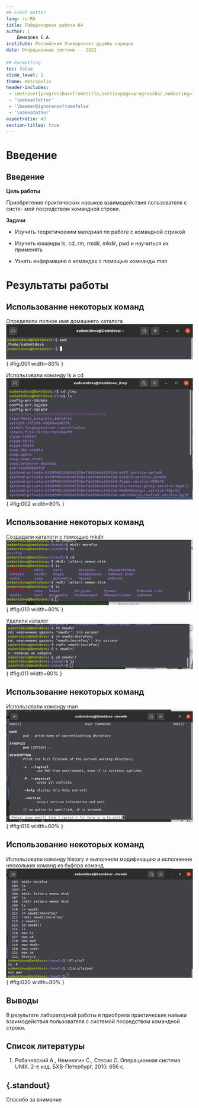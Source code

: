 ```yaml
---
## Front matter
lang: ru-RU
title: Лабораторная работа №4
author: |
	Демидова Е.А.
institute: Российский Университет дружбы народов
date: Операционные системы -- 2022

## Formatting
toc: false
slide_level: 2
theme: metropolis
header-includes: 
 - \metroset{progressbar=frametitle,sectionpage=progressbar,numbering=fraction}
 - '\makeatletter'
 - '\beamer@ignorenonframefalse'
 - '\makeatother'
aspectratio: 43
section-titles: true
---
```


# Введение

## Введение

**Цель работы**

Приобретение практических навыков взаимодействия пользователя с систе-
мой посредством командной строки.

**Задачи**

- Изучить теоретичсеким материал по работе с командной строкой

- Изучить команды ls, cd, rm, rmdir, mkdir, pwd и научиться их применять

- Узнать информацию о командах с помощью комнанды man

# Результаты работы

## Использование некоторых команд

Определили полное имя домашнего каталога
![pwd](image/1.png){ #fig:001 width=80% }

Использовали команду ls и cd
![ls](image/2.png){ #fig:002 width=80% }


## Использование некоторых команд

Создадали каталоги с помощью mkdir
![mkdir](image/10.png){ #fig:010 width=80% }

Удалили каталог
![rmdir](image/11.png){ #fig:011 width=80% }


## Использование некоторых команд

Использовали команду man
![rmdir](image/16.png){ #fig:016 width=80% }


## Использование некоторых команд

Использовали команду history и выполнили модификацию и исполнение нескольких команд из буфера команд
![rmdir](image/20.png){ #fig:020 width=80% }

## Выводы

В результате лабораторной работы я приобрела практические навыки взаимодействия пользователя с системой посредством командной строки.

## Список литературы

1. Робачевский А., Немнюгин С., Стесик О. Операционная система UNIX. 2-е
изд. БХВ-Петербург, 2010. 656 с.

## {.standout}

Спасибо за внимание

